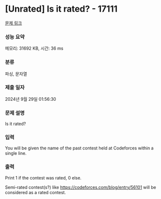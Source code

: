 # [Unrated] Is it rated? - 17111 

[문제 링크](https://www.acmicpc.net/problem/17111) 

### 성능 요약

메모리: 31692 KB, 시간: 36 ms

### 분류

파싱, 문자열

### 제출 일자

2024년 9월 29일 01:56:30

### 문제 설명

<p>Is it rated?</p>

### 입력 

 <p>You will be given the name of the past contest held at Codeforces within a single line.</p>

### 출력 

 <p>Print 1 if the contest was rated, 0 else.</p>

<p>Semi-rated contest(s?) like <a href="https://codeforces.com/blog/entry/56101">https://codeforces.com/blog/entry/56101</a> will be considered as a rated contest.</p>

